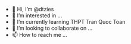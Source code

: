 - 👋 Hi, I’m @dtzies
- 👀 I’m interested in ...
- 🌱 I’m currently learning THPT Tran Quoc Toan
- 💞️ I’m looking to collaborate on ...
- 📫 How to reach me ...

<!---
dtzies/dtzies is a ✨ special ✨ repository because its `README.md` (this file) appears on your GitHub profile.
You can click the Preview link to take a look at your changes.
--->

